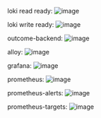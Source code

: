 loki read ready: 
![image](https://github.com/user-attachments/assets/205aaab6-65db-4b27-8b95-52c4c49a6206)

loki write ready:
![image](https://github.com/user-attachments/assets/78a58ce0-8dab-4771-a6ca-d01a69fe5dc5)

outcome-backend:
![image](https://github.com/user-attachments/assets/a78248eb-cffb-4143-a5c0-bf3fecc816cf)

alloy:
![image](https://github.com/user-attachments/assets/46beea61-8eb9-4531-92d8-da080490deb4)

grafana:
![image](https://github.com/user-attachments/assets/7f057a97-d7c5-45d4-bcef-160047cad9a5)

prometheus:
![image](https://github.com/user-attachments/assets/8762f045-d7eb-4e54-8398-3d37fb21b870)

prometheus-alerts:
![image](https://github.com/user-attachments/assets/9ccffaa5-d9e9-47bf-be25-f16d7d7ef5cf)

prometheus-targets:
![image](https://github.com/user-attachments/assets/1cb095e5-aca6-42e9-9b2a-1e5c761efab7)
